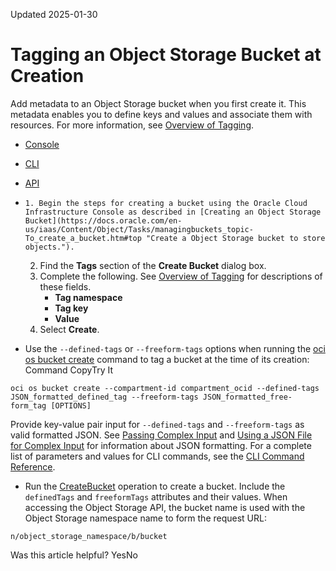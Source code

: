Updated 2025-01-30
# Tagging an Object Storage Bucket at Creation
Add metadata to an Object Storage bucket when you first create it. This metadata enables you to define keys and values and associate them with resources.
For more information, see [Overview of Tagging](https://docs.oracle.com/iaas/Content/Tagging/Concepts/taggingoverview.htm).
  * [Console](https://docs.oracle.com/en-us/iaas/Content/Object/Tasks/tag-bucket-create.htm)
  * [CLI](https://docs.oracle.com/en-us/iaas/Content/Object/Tasks/tag-bucket-create.htm)
  * [API](https://docs.oracle.com/en-us/iaas/Content/Object/Tasks/tag-bucket-create.htm)


  *     1. Begin the steps for creating a bucket using the Oracle Cloud Infrastructure Console as described in [Creating an Object Storage Bucket](https://docs.oracle.com/en-us/iaas/Content/Object/Tasks/managingbuckets_topic-To_create_a_bucket.htm#top "Create a Object Storage bucket to store objects."). 
    2. Find the **Tags** section of the **Create Bucket** dialog box.
    3. Complete the following. See [Overview of Tagging](https://docs.oracle.com/iaas/Content/Tagging/Concepts/taggingoverview.htm) for descriptions of these fields.
       * **Tag namespace**
       * **Tag key**
       * **Value**
    4. Select **Create**.
  * Use the `--defined-tags` or `--freeform-tags` options when running the [oci os bucket create](https://docs.oracle.com/iaas/tools/oci-cli/latest/oci_cli_docs/cmdref/os/bucket/create.html) command to tag a bucket at the time of its creation:
Command
CopyTry It
```
oci os bucket create --compartment-id compartment_ocid --defined-tags JSON_formatted_defined_tag --freeform-tags JSON_formatted_free-form_tag [OPTIONS]
```

Provide key-value pair input for `--defined-tags` and `--freeform-tags` as valid formatted JSON. See [Passing Complex Input](https://docs.oracle.com/iaas/Content/API/SDKDocs/cliusing.htm#Managing_CLI_Input_and_Output) and [Using a JSON File for Complex Input](https://docs.oracle.com/iaas/Content/API/SDKDocs/cliusing.htm#AdvancedJSON) for information about JSON formatting.
For a complete list of parameters and values for CLI commands, see the [CLI Command Reference](https://docs.oracle.com/iaas/tools/oci-cli/latest).
  * Run the [CreateBucket](https://docs.oracle.com/iaas/api/#/en/objectstorage/latest/Bucket/CreateBucket) operation to create a bucket. Include the `definedTags` and `freeformTags` attributes and their values.
When accessing the Object Storage API, the bucket name is used with the Object Storage namespace name to form the request URL:
```
n/object_storage_namespace/b/bucket
```



Was this article helpful?
YesNo

